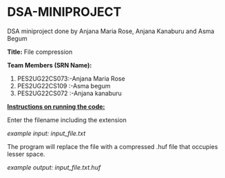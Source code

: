 # DSA-MINIPROJECT
DSA miniproject done by Anjana Maria Rose, Anjana Kanaburu and Asma Begum

**Title:** File compression

**Team Members (SRN Name):**
1)	PES2UG22CS073:-Anjana Maria Rose
2)	PES2UG22CS109 :-Asma begum
3)	PES2UG22CS072 :-Anjana kanaburu

**<ins>Instructions on running the code:</ins>**

Enter the filename including the extension

*example input: input_file.txt*

The program will replace the file with a compressed .huf file that occupies lesser space.

*example output: input_file.txt.huf*
